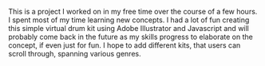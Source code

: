 This is a project I worked on in my free time over the course of a few hours. I spent most of my time learning new concepts. I had a lot of fun creating this simple virtual drum kit using Adobe Illustrator and Javascript and will probably come back in the future as my skills progress to elaborate on the concept, if even just for fun. I hope to add different kits, that users can scroll through, spanning various genres.
